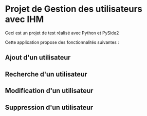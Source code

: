 # Projet de Gestion des utilisateurs avec IHM

Ceci est un projet de test réalisé avec Python et PySide2

Cette application propose des fonctionnalités suivantes :
## Ajout d'un utilisateur
## Recherche d'un utilisateur
## Modification d'un utilisateur
## Suppression d'un utilisateur
